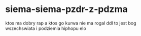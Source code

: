 # siema-siema-pzdr-z-pdzma
ktos ma dobry rap a ktos go kurwa nie ma
rogal ddl to jest bog wszechswiata i podziemia hiphopu elo
